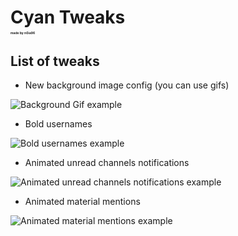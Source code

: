 # Cyan Tweaks <p style="font-size:5px;">made by n0ia96</p>


## List of tweaks
* New background image config (you can use gifs)<br>

![Background Gif example](https://i.imgur.com/5aI0gvz.gif)

* Bold usernames<br>

![Bold usernames example](https://i.imgur.com/WvcSlDM.png)

* Animated unread channels notifications<br>

![Animated unread channels notifications example](https://i.imgur.com/c2YeXV9.gif)

* Animated material mentions<br>

![Animated material mentions example](https://i.imgur.com/Uu77KjQ.gif)